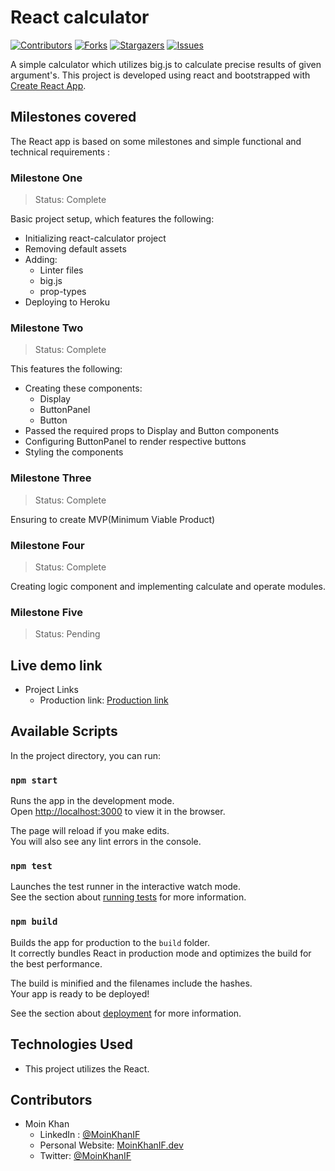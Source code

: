 # React calculator

[![Contributors][contributors-shield]][contributors-url]
[![Forks][forks-shield]][forks-url]
[![Stargazers][stars-shield]][stars-url]
[![Issues][issues-shield]][issues-url]

A simple calculator which utilizes big.js to calculate precise results of given argument's. This project is developed using react and bootstrapped with [Create React App](https://github.com/facebook/create-react-app).

## Milestones covered

The React app is based on some milestones and simple functional and technical requirements :

### Milestone One

>Status: Complete

Basic project setup, which features the following:

- Initializing react-calculator project
- Removing default assets
- Adding:
  - Linter files
  - big.js
  - prop-types
- Deploying to Heroku

### Milestone Two

>Status: Complete

This features the following:

- Creating these components:
  - Display
  - ButtonPanel
  - Button
- Passed the required props to Display and Button components
- Configuring ButtonPanel to render respective buttons
- Styling the components

### Milestone Three

>Status: Complete

Ensuring to create MVP(Minimum Viable Product)

### Milestone Four

>Status: Complete

Creating logic component and implementing calculate and operate modules.

### Milestone Five

>Status: Pending

## Live demo link

- Project Links
  - Production link: [Production link](https://mk-react-calculator.herokuapp.com/)

## Available Scripts

In the project directory, you can run:

### `npm start`

Runs the app in the development mode.\
Open [http://localhost:3000](http://localhost:3000) to view it in the browser.

The page will reload if you make edits.\
You will also see any lint errors in the console.

### `npm test`

Launches the test runner in the interactive watch mode.\
See the section about [running tests](https://facebook.github.io/create-react-app/docs/running-tests) for more information.

### `npm build`

Builds the app for production to the `build` folder.\
It correctly bundles React in production mode and optimizes the build for the best performance.

The build is minified and the filenames include the hashes.\
Your app is ready to be deployed!

See the section about [deployment](https://facebook.github.io/create-react-app/docs/deployment) for more information.

## Technologies Used

- This project utilizes the React.

## Contributors

- Moin Khan
  - LinkedIn : [@MoinKhanIF](https://www.linkedin.com/in/moinkhanif/)
  - Personal Website: [MoinKhanIF.dev](https://moinkhanif.dev)
  - Twitter: [@MoinKhanIF](https://twitter.com/MoinKhanIF)

<!-- MARKDOWN LINKS & IMAGES -->

[contributors-shield]: https://img.shields.io/github/contributors/moinkhanif/react-calculator.svg?style=flat-square
[contributors-url]: https://github.com/moinkhanif/react-calculator/graphs/contributors
[forks-shield]: https://img.shields.io/github/forks/moinkhanif/react-calculator.svg?style=flat-square
[forks-url]: https://github.com/moinkhanif/react-calculator/network/members
[stars-shield]: https://img.shields.io/github/stars/moinkhanif/react-calculator.svg?style=flat-square
[stars-url]: https://github.com/moinkhanif/react-calculator/stargazers
[issues-shield]: https://img.shields.io/github/issues/moinkhanif/react-calculator.svg?style=flat-square
[issues-url]: https://github.com/moinkhanif/react-calculator/issues
